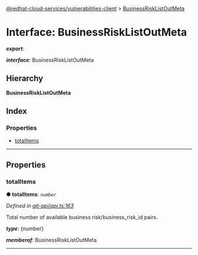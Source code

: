 [@redhat-cloud-services/vulnerabilities-client](../README.md) > [BusinessRiskListOutMeta](../interfaces/businessrisklistoutmeta.md)

# Interface: BusinessRiskListOutMeta

*__export__*: 

*__interface__*: BusinessRiskListOutMeta

## Hierarchy

**BusinessRiskListOutMeta**

## Index

### Properties

* [totalItems](businessrisklistoutmeta.md#totalitems)

---

## Properties

<a id="totalitems"></a>

###  totalItems

**● totalItems**: *`number`*

*Defined in [git-api/api.ts:163](https://github.com/RedHatInsights/javascript-clients/blob/master/packages/vulnerabilities/git-api/api.ts#L163)*

Total number of available business risk/business\_risk\_id pairs.

*__type__*: {number}

*__memberof__*: BusinessRiskListOutMeta

___

